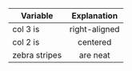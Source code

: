 
| Variable        | Explanation |          
| ------------- |:-------------:| 
| col 3 is      | right-aligned | 
| col 2 is      | centered      |  
| zebra stripes | are neat      |   

